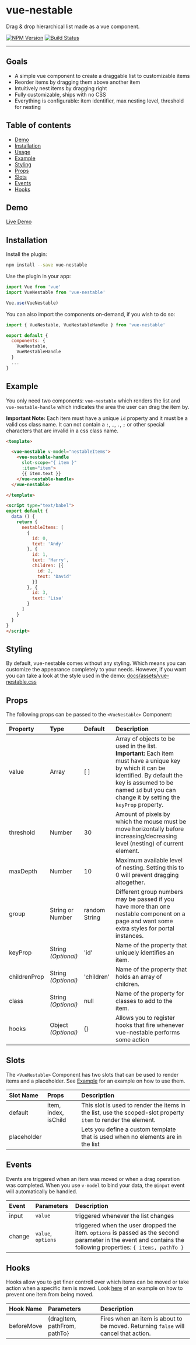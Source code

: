 # vue-nestable

Drag & drop hierarchical list made as a vue component.

[![NPM Version][npm-image]][npm-url]
[![Build Status][travis-image]][travis-url]

[npm-image]: https://img.shields.io/npm/v/vue-nestable.svg?style=flat-square
[npm-url]: https://www.npmjs.com/package/vue-nestable

[travis-image]: https://img.shields.io/travis/rhwilr/vue-nestable/master.svg?style=flat-square
[travis-url]: https://travis-ci.org/rhwilr/vue-nestable

<hr />


## Goals
  - A simple vue component to create a draggable list to customizable items
  - Reorder items by dragging them above another item
  - Intuitively nest items by dragging right
  - Fully customizable, ships with no CSS
  - Everything is configurable: item identifier, max nesting level, threshold
    for nesting


## Table of contents
  * [Demo](#Demo)
  * [Installation](#installation)
  * [Usage](#usage)
  * [Example](#example)
  * [Styling](#styling)
  * [Props](#props)
  * [Slots](#slots)
  * [Events](#events)
  * [Hooks](#hooks)


## Demo

[Live Demo](https://rhwilr.github.io/vue-nestable/)


## Installation

Install the plugin:

```sh
npm install --save vue-nestable
```

Use the plugin in your app:

```js
import Vue from 'vue'
import VueNestable from 'vue-nestable'

Vue.use(VueNestable)
```

You can also import the components on-demand, if you wish to do so:
```js
import { VueNestable, VueNestableHandle } from 'vue-nestable'

export default {
  components: {
    VueNestable,
    VueNestableHandle
  }
  ...
}
```


## Example

You only need two components: `vue-nestable` which renders the list and
`vue-nestable-handle` which indicates the area the user can drag the item by.

**Important Note:** Each item must have a unique `id` property and it must be a
valid css class name. It can not contain a `:`, `,`, `.`, `;` or other special
characters that are invalid in a css class name.

```html
<template>

  <vue-nestable v-model="nestableItems">
    <vue-nestable-handle
      slot-scope="{ item }"
      :item="item">
      {{ item.text }}
    </vue-nestable-handle>
  </vue-nestable>

</template>

<script type="text/babel">
export default {
  data () {
    return {
      nestableItems: [
        {
          id: 0,
          text: 'Andy'
        }, {
          id: 1,
          text: 'Harry',
          children: [{
            id: 2,
            text: 'David'
          }]
        }, {
          id: 3,
          text: 'Lisa'
        }
      ]
    }
  }
}
</script>
```


## Styling

By default, vue-nestable comes without any styling. Which means you can
customize the appearance completely to your needs. However, if you want you can
take a look at the style used in the demo:
[docs/assets/vue-nestable.css](docs/assets/vue-nestable.css)


## Props

The following props can be passed to the `<VueNestable>` Component:

| Property     | Type                | Default       | Description                                                                                                                                                                                                                     |
| :----------- | :------------------ | :------------ | :------------------------------------------------------------------------------------------------------------------------------------------------------------------------------------------------------------------------------ |
| value        | Array               | [ ]           | Array of objects to be used in the list. **Important:** Each item must have a unique key by which it can be identified. By default the key is assumed to be named `id` but you can change it by setting the `keyProp` property. |
| threshold    | Number              | 30            | Amount of pixels by which the mouse must be move horizontally before increasing/decreasing level (nesting) of current element.                                                                                                  |
| maxDepth     | Number              | 10            | Maximum available level of nesting. Setting this to 0 will prevent dragging altogether.                                                                                                                                         |
| group        | String or Number    | random String | Different group numbers may be passed if you have more than one nestable component on a page and want some extra styles for portal instances.                                                                                   |
| keyProp      | String *(Optional)* | 'id'          | Name of the property that uniquely identifies an item.                                                                                                                                                                          |
| childrenProp | String *(Optional)* | 'children'    | Name of the property that holds an array of children.                                                                                                                                                                           |
| class        | String *(Optional)* | null          | Name of the property for classes to add to the item.                                                                                                                                                                            |
| hooks        | Object *(Optional)* | {}            | Allows you to register hooks that fire whenever vue-nestable performs some action                                                                                                                                               |


## Slots

The `<VueNestable>` Component has two slots that can be used to render items and
a placeholder. See [Example](example/components/NoItems.vue) for an example on
how to use them.

| Slot Name   | Props                | Description                                                                                                   |
| :---------- | :------------------- | :------------------------------------------------------------------------------------------------------------ |
| default     | item, index, isChild | This slot is used to render the items in the list, use the scoped-slot property `item` to render the element. |
| placeholder |                      | Lets you define a custom template that is used when no elements are in the list                               |


## Events

Events are triggered when an item was moved or when a drag operation was
completed. When you use `v-model` to bind your data, the `@input` event will
automatically be handled.

| Event  | Parameters         | Description                                                                                                                                                   |
| :----- | :----------------- | :------------------------------------------------------------------------------------------------------------------------------------------------------------ |
| input  | `value`            | triggered whenever the list changes                                                                                                                           |
| change | `value`, `options` | triggered when the user dropped the item. `options` is passed as the second parameter in the event and contains the following properties: `{ items, pathTo }` |


## Hooks

Hooks allow you to get finer controll over which items can be moved or take
action when a specific item is moved. Look
[here](example/components/Advanced.vue) of an example on how to prevent one item
from being moved.


| Hook Name     | Parameters                   | Description                                                                                                   |
| :------------ | :--------------------------- | :------------------------------------------------------------------------------------------------------------ |
| beforeMove    | {dragItem, pathFrom, pathTo} | Fires when an item is about to be moved. Returning `false` will cancel that action.                           |
